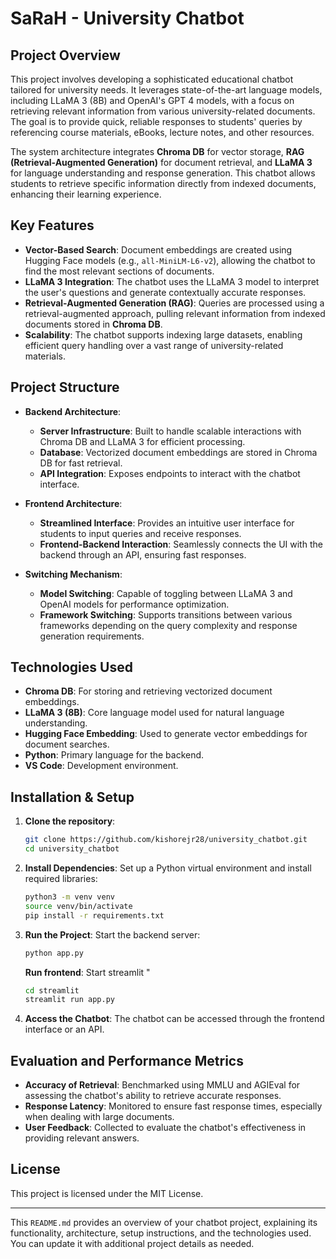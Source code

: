 # SaRaH - University Chatbot

## Project Overview

This project involves developing a sophisticated educational chatbot tailored for university needs. It leverages state-of-the-art language models, including LLaMA 3 (8B) and OpenAI's GPT 4 models, with a focus on retrieving relevant information from various university-related documents. The goal is to provide quick, reliable responses to students' queries by referencing course materials, eBooks, lecture notes, and other resources.

The system architecture integrates **Chroma DB** for vector storage, **RAG (Retrieval-Augmented Generation)** for document retrieval, and **LLaMA 3** for language understanding and response generation. This chatbot allows students to retrieve specific information directly from indexed documents, enhancing their learning experience.

## Key Features

- **Vector-Based Search**: Document embeddings are created using Hugging Face models (e.g., `all-MiniLM-L6-v2`), allowing the chatbot to find the most relevant sections of documents.
- **LLaMA 3 Integration**: The chatbot uses the LLaMA 3 model to interpret the user's questions and generate contextually accurate responses.
- **Retrieval-Augmented Generation (RAG)**: Queries are processed using a retrieval-augmented approach, pulling relevant information from indexed documents stored in **Chroma DB**.
- **Scalability**: The chatbot supports indexing large datasets, enabling efficient query handling over a vast range of university-related materials.

## Project Structure

- **Backend Architecture**:
  - **Server Infrastructure**: Built to handle scalable interactions with Chroma DB and LLaMA 3 for efficient processing.
  - **Database**: Vectorized document embeddings are stored in Chroma DB for fast retrieval.
  - **API Integration**: Exposes endpoints to interact with the chatbot interface.

- **Frontend Architecture**:
  - **Streamlined Interface**: Provides an intuitive user interface for students to input queries and receive responses.
  - **Frontend-Backend Interaction**: Seamlessly connects the UI with the backend through an API, ensuring fast responses.

- **Switching Mechanism**:
  - **Model Switching**: Capable of toggling between LLaMA 3 and OpenAI models for performance optimization.
  - **Framework Switching**: Supports transitions between various frameworks depending on the query complexity and response generation requirements.

## Technologies Used

- **Chroma DB**: For storing and retrieving vectorized document embeddings.
- **LLaMA 3 (8B)**: Core language model used for natural language understanding.
- **Hugging Face Embedding**: Used to generate vector embeddings for document searches.
- **Python**: Primary language for the backend.
- **VS Code**: Development environment.

## Installation & Setup

1. **Clone the repository**:
   ```bash
   git clone https://github.com/kishorejr28/university_chatbot.git
   cd university_chatbot
   ```

2. **Install Dependencies**:
   Set up a Python virtual environment and install required libraries:
   ```bash
   python3 -m venv venv
   source venv/bin/activate
   pip install -r requirements.txt
   ```

3. **Run the Project**:
   Start the backend server:
   ```bash
   python app.py
   ```
   **Run frontend**:
   Start streamlit "
   ```bash
   cd streamlit
   streamlit run app.py
   ```
   
5. **Access the Chatbot**:
   The chatbot can be accessed through the frontend interface or an API.

## Evaluation and Performance Metrics

- **Accuracy of Retrieval**: Benchmarked using MMLU and AGIEval for assessing the chatbot's ability to retrieve accurate responses.
- **Response Latency**: Monitored to ensure fast response times, especially when dealing with large documents.
- **User Feedback**: Collected to evaluate the chatbot's effectiveness in providing relevant answers.


## License

This project is licensed under the MIT License.

---

This `README.md` provides an overview of your chatbot project, explaining its functionality, architecture, setup instructions, and the technologies used. You can update it with additional project details as needed.
